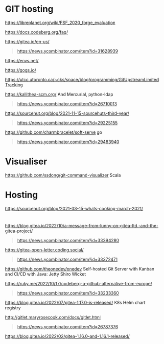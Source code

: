 # GIT hosting

https://libreplanet.org/wiki/FSF_2020_forge_evaluation

https://docs.codeberg.org/faq/

https://gitea.io/en-us/
> https://news.ycombinator.com/item?id=31628939

https://envs.net/

https://gogs.io/

https://utcc.utoronto.ca/~cks/space/blog/programming/GitUpstreamLimitedTracking

https://kallithea-scm.org/ And Mercurial, python-ldap
> https://news.ycombinator.com/item?id=26710013

https://sourcehut.org/blog/2021-11-15-sourcehuts-third-year/
> https://news.ycombinator.com/item?id=29225155

https://github.com/charmbracelet/soft-serve go
> https://news.ycombinator.com/item?id=29483940

# Visualiser
https://github.com/ssdong/git-command-visualizer Scala

# Hosting
https://sourcehut.org/blog/2021-03-15-whats-cooking-march-2021/

#
https://blog.gitea.io/2022/10/a-message-from-lunny-on-gitea-ltd.-and-the-gitea-project/
> https://news.ycombinator.com/item?id=33394280

https://gitea-open-letter.coding.social/
> https://news.ycombinator.com/item?id=33372471

https://github.com/theonedev/onedev Self-hosted Git Server with Kanban and CI/CD with Java: Jetty Shiro Wicket

https://ruky.me/2022/10/17/codeberg-a-github-alternative-from-europe/
> https://news.ycombinator.com/item?id=33233360

https://blog.gitea.io/2022/07/gitea-1.17.0-is-released/ K8s Helm chart registry

http://gitlet.maryrosecook.com/docs/gitlet.html
> https://news.ycombinator.com/item?id=26787376

https://blog.gitea.io/2022/02/gitea-1.16.0-and-1.16.1-released/